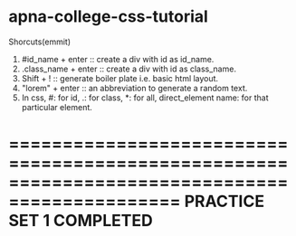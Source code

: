 # apna-college-css-tutorial
Shorcuts(emmit)
1. #id_name + enter :: create a div with id as id_name.
2. .class_name + enter :: create a div with id as class_name.
3. Shift + ! :: generate boiler plate i.e. basic html layout.
4. "lorem" + enter :: an abbreviation to generate a random text.
5. In css, #: for id, 
    .: for class, 
    *: for all, 
    direct_element name: for that particular element.
    
==============================================================================================                                      PRACTICE SET 1 COMPLETED    
==============================================================================================